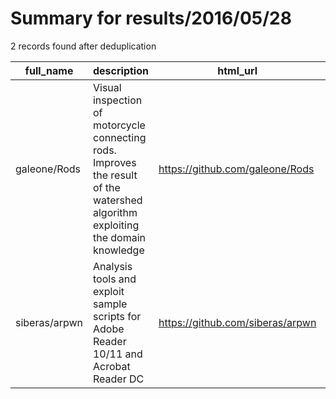 
# Summary for results/2016/05/28
    
2 records found after deduplication

| full_name | description | html_url | matched_list | matched_count | pushed_at | size | stargazers_count | language | forks_count | vul_ids |
|---------------|---------------------------------------------------------------------------------------------------------------------------------|----------------------------------|----------------|-----------------|---------------------------|--------|--------------------|------------|---------------|-----------|
| galeone/Rods | Visual inspection of motorcycle connecting rods. Improves the result of the watershed algorithm exploiting the domain knowledge | https://github.com/galeone/Rods | ['exploit'] | 1 | 2016-05-28 12:44:06+00:00 | 552 | 0 | C++ | 1 | [] |
| siberas/arpwn | Analysis tools and exploit sample scripts for Adobe Reader 10/11 and Acrobat Reader DC | https://github.com/siberas/arpwn | ['exploit'] | 1 | 2016-05-28 15:28:48+00:00 | 5558 | 68 | Python | 28 | [] |

